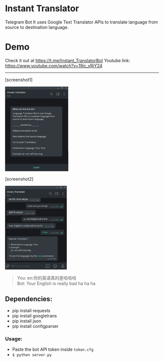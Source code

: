 # Instant Translator

Telegram Bot It uses Google Text Translator APIs to translate language from source to destination language.

# Demo
Check it out at https://t.me/Instant_TranslatorBot
Youtube link: https://www.youtube.com/watch?v=19ic_yRjY24
<hr>
<p>[screenshot1]</p>
<img src="assets/telebot1.png" width="41%" height="41%">
<p>[screenshot2]</p>
<img src="assets/telebot2.png" width="40%" height="40%">


> You: en:你的英语真的差哈哈哈\
> Bot: Your English is really bad ha ha ha 


## Dependencies:
  * pip install requests
  * pip install googletrans
  * pip install json
  * pip install configparser
  
### Usage:
 * Paste the bot API token inside `token.cfg`
 * ```$ python server.py```
